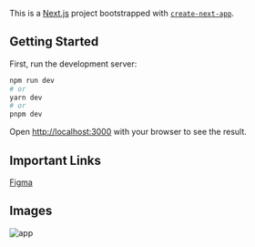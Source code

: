 This is a [Next.js](https://nextjs.org/) project bootstrapped with [`create-next-app`](https://github.com/vercel/next.js/tree/canary/packages/create-next-app).

## Getting Started

First, run the development server:

```bash
npm run dev
# or
yarn dev
# or
pnpm dev
```

Open [http://localhost:3000](http://localhost:3000) with your browser to see the result.

## Important Links

[Figma](https://www.figma.com/file/vZHOFnRPBNdAVTrnWaXywL/Untitled?node-id=2%3A63&t=ubjjIiyUbVTQgd9f-1)

## Images

![app](https://user-images.githubusercontent.com/123605060/234415582-210d3e0a-b7f0-462a-9b86-c2ccd4a6b86c.jpg)
